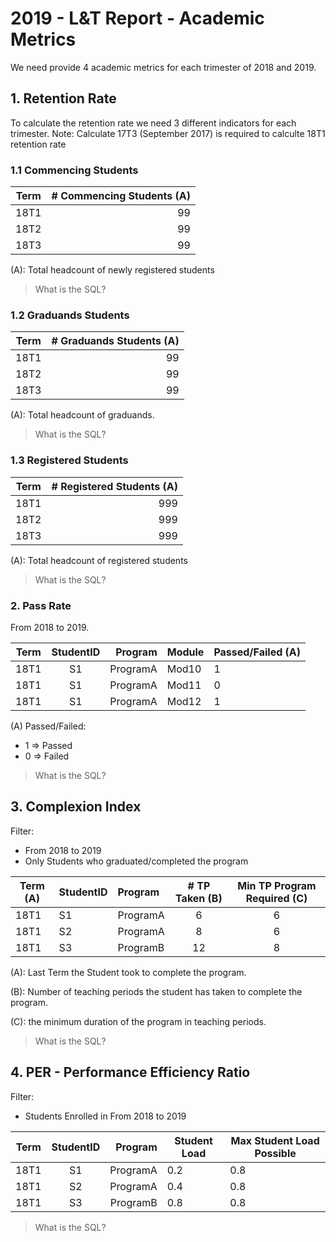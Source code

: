 
# 2019 - L&T Report - Academic Metrics
We need provide 4 academic metrics for each trimester of 2018 and 2019.

## 1. Retention Rate

To calculate the retention rate we need 3 different indicators for each trimester.
Note: Calculate 17T3 (September 2017) is required to calculte 18T1 retention rate 

### 1.1 Commencing Students
| Term      | # Commencing Students (A) |
| --------- | -------------------------:| 
| 18T1      | 99                        | 
| 18T2      | 99                        |
| 18T3      | 99                        |

(A): Total headcount of newly registered students

> What is the SQL?

### 1.2 Graduands Students
| Term      | # Graduands Students (A) |
| --------- | ------------------------:| 
| 18T1      | 99                       | 
| 18T2      | 99                       |
| 18T3      | 99                       |

(A): Total headcount of graduands.

> What is the SQL?

### 1.3 Registered Students
| Term      | # Registered Students (A) |
| --------- | -------------------------:| 
| 18T1      | 999                       | 
| 18T2      | 999                       |
| 18T3      | 999                       |

(A): Total headcount of registered students

> What is the SQL?

### 2. Pass Rate

From 2018 to 2019.

| Term      | StudentID     | Program  | Module | Passed/Failed  (A) |
| --------- |:-------------:| --------:| ------ | ------------------ |
| 18T1      | S1            | ProgramA | Mod10  | 1                  |
| 18T1      | S1            | ProgramA | Mod11  | 0                  |
| 18T1      | S1            | ProgramA | Mod12  | 1                  |

(A) Passed/Failed:
- 1 => Passed
- 0 => Failed

> What is the SQL?


## 3. Complexion Index

Filter:
- From 2018 to 2019
- Only Students who graduated/completed the program

| Term (A)  | StudentID     | Program  | # TP Taken (B) | Min TP Program Required (C) |
| --------- | ------------- |:-------- |:--------------:|:---------------------------:|
| 18T1      | S1            | ProgramA | 6              | 6                           |
| 18T1      | S2            | ProgramA | 8              | 6                           |
| 18T1      | S3            | ProgramB | 12             | 8                           |

(A): Last Term the Student took to complete the program.

(B): Number of teaching periods the student has taken to complete the program.

(C): the minimum duration of the program in teaching periods.

> What is the SQL?

## 4. PER - Performance Efficiency Ratio 

Filter:
- Students Enrolled in From 2018 to 2019

| Term      | StudentID     | Program  | Student Load | Max Student Load Possible |
| --------- |:-------------:| --------:| ------------ | ------------------------- |
| 18T1      | S1            | ProgramA | 0.2          | 0.8                       |
| 18T1      | S2            | ProgramA | 0.4          | 0.8                       |
| 18T1      | S3            | ProgramB | 0.8          | 0.8                       |

> What is the SQL?
